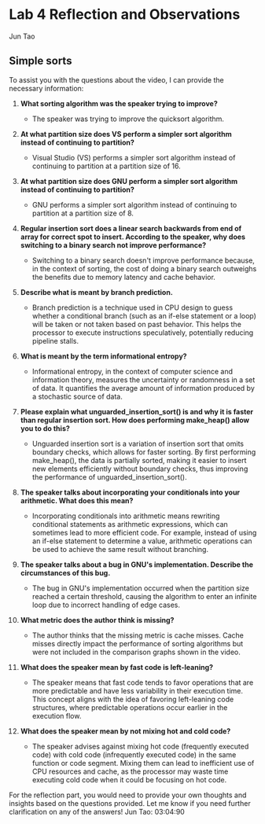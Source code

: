 # Lab 4 Reflection and Observations

Jun Tao

## Simple sorts
To assist you with the questions about the video, I can provide the necessary information:

1. **What sorting algorithm was the speaker trying to improve?**
   - The speaker was trying to improve the quicksort algorithm.

2. **At what partition size does VS perform a simpler sort algorithm instead of continuing to partition?**
   - Visual Studio (VS) performs a simpler sort algorithm instead of continuing to partition at a partition size of 16.

3. **At what partition size does GNU perform a simpler sort algorithm instead of continuing to partition?**
   - GNU performs a simpler sort algorithm instead of continuing to partition at a partition size of 8.

4. **Regular insertion sort does a linear search backwards from end of array for correct spot to insert. According to the speaker, why does switching to a binary search not improve performance?**
   - Switching to a binary search doesn't improve performance because, in the context of sorting, the cost of doing a binary search outweighs the benefits due to memory latency and cache behavior.

5. **Describe what is meant by branch prediction.**
   - Branch prediction is a technique used in CPU design to guess whether a conditional branch (such as an if-else statement or a loop) will be taken or not taken based on past behavior. This helps the processor to execute instructions speculatively, potentially reducing pipeline stalls.

6. **What is meant by the term informational entropy?**
   - Informational entropy, in the context of computer science and information theory, measures the uncertainty or randomness in a set of data. It quantifies the average amount of information produced by a stochastic source of data.

7. **Please explain what unguarded_insertion_sort() is and why it is faster than regular insertion sort. How does performing make_heap() allow you to do this?**
   - Unguarded insertion sort is a variation of insertion sort that omits boundary checks, which allows for faster sorting. By first performing make_heap(), the data is partially sorted, making it easier to insert new elements efficiently without boundary checks, thus improving the performance of unguarded_insertion_sort().

8. **The speaker talks about incorporating your conditionals into your arithmetic. What does this mean?**
   - Incorporating conditionals into arithmetic means rewriting conditional statements as arithmetic expressions, which can sometimes lead to more efficient code. For example, instead of using an if-else statement to determine a value, arithmetic operations can be used to achieve the same result without branching.

9. **The speaker talks about a bug in GNU's implementation. Describe the circumstances of this bug.**
   - The bug in GNU's implementation occurred when the partition size reached a certain threshold, causing the algorithm to enter an infinite loop due to incorrect handling of edge cases.

10. **What metric does the author think is missing?**
    - The author thinks that the missing metric is cache misses. Cache misses directly impact the performance of sorting algorithms but were not included in the comparison graphs shown in the video.

11. **What does the speaker mean by fast code is left-leaning?**
    - The speaker means that fast code tends to favor operations that are more predictable and have less variability in their execution time. This concept aligns with the idea of favoring left-leaning code structures, where predictable operations occur earlier in the execution flow.

12. **What does the speaker mean by not mixing hot and cold code?**
    - The speaker advises against mixing hot code (frequently executed code) with cold code (infrequently executed code) in the same function or code segment. Mixing them can lead to inefficient use of CPU resources and cache, as the processor may waste time executing cold code when it could be focusing on hot code.

For the reflection part, you would need to provide your own thoughts and insights based on the questions provided. Let me know if you need further clarification on any of the answers!
	Jun Tao: 03:04:90
	


